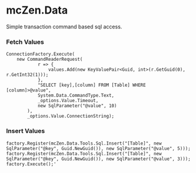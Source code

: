 # mcZen.Data

Simple transaction command based sql access.

### Fetch Values

```List<KeyValuePair<Guid,int>> values = new List<KeyValuePair<Guid, int>>();
ConnectionFactory.Execute(
    new CommandReaderRequest(
			r => {
				values.Add(new KeyValuePair<Guid, int>(r.GetGuid(0), r.GetInt32(1)));
			}, 
			"SELECT [key],[column] FROM [Table] WHERE [column]>@value", 
			System.Data.CommandType.Text,
			_options.Value.Timeout, 
			new SqlParameter("@value", 10)
		), 
		_options.Value.ConnectionString);
```

### Insert Values

```ConnectionFactory factory = new ConnectionFactory(_options.Value.ConnectionString);
factory.Register(mcZen.Data.Tools.Sql.Insert("[Table]", new SqlParameter("@key", Guid.NewGuid()), new SqlParameter("@value", 5)));
factory.Register(mcZen.Data.Tools.Sql.Insert("[Table]", new SqlParameter("@key", Guid.NewGuid()), new SqlParameter("@value", 3)));
factory.Execute();'
```

